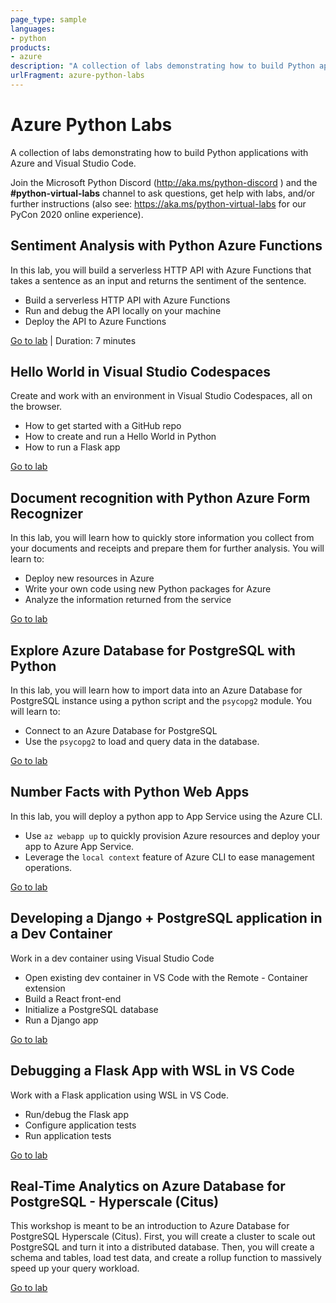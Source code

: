 ```yaml
---
page_type: sample
languages:
- python
products:
- azure
description: "A collection of labs demonstrating how to build Python applications with Azure and Visual Studio Code."
urlFragment: azure-python-labs
---
```


# Azure Python Labs

A collection of labs demonstrating how to build Python applications with Azure and Visual Studio Code.

Join the Microsoft Python Discord (http://aka.ms/python-discord ) and the **#python-virtual-labs** channel to ask questions, get help with labs, and/or further instructions (also see: <https://aka.ms/python-virtual-labs> for our PyCon 2020 online experience).


## Sentiment Analysis with Python Azure Functions

In this lab, you will build a serverless HTTP API with Azure Functions that takes a sentence as an input and returns the sentiment of the sentence.

- Build a serverless HTTP API with Azure Functions
- Run and debug the API locally on your machine
- Deploy the API to Azure Functions

[Go to lab](4-azure-functions-python-vscode/README.md) | Duration: 7 minutes


## Hello World in Visual Studio Codespaces

Create and work with an environment in Visual Studio Codespaces, all on the browser.

- How to get started with a GitHub repo
- How to create and run a Hello World in Python
- How to run a Flask app

[Go to lab](9-vscodespaces/README.md)

## Document recognition with Python Azure Form Recognizer

In this lab, you will learn how to quickly store information you collect from your documents and receipts and prepare them for further analysis. You will learn to:

- Deploy new resources in Azure
- Write your own code using new Python packages for Azure
- Analyze the information returned from the service

[Go to lab](9-azure-cognitive-services/README.md)


## Explore Azure Database for PostgreSQL with Python

In this lab, you will learn how to import data into an Azure Database for PostgreSQL instance using a python script and the `psycopg2` module. You will learn to:

- Connect to an Azure Database for PostgreSQL
- Use the `psycopg2` to load and query data in the database.

[Go to lab](4-postgres/README.md)


## Number Facts with Python Web Apps

In this lab, you will deploy a python app to App Service using the Azure CLI.

- Use `az webapp up` to quickly provision Azure resources and deploy your app to Azure App Service.
- Leverage the `local context` feature of Azure CLI to ease management operations.

[Go to lab](9-azure-web-apps/README.md)


## Developing a Django + PostgreSQL application in a Dev Container

Work in a dev container using Visual Studio Code

- Open existing dev container in VS Code with the Remote - Container extension
- Build a React front-end
- Initialize a PostgreSQL database
- Run a Django app

[Go to lab](9-vscode-django-postgres-dev-container/README.md)


## Debugging a Flask App with WSL in VS Code 

Work with a Flask application using WSL in VS Code.
- Run/debug the Flask app
- Configure application tests
- Run application tests 

[Go to lab](9-windows-subsystem-for-linux/README.md)


## Real-Time Analytics on Azure Database for PostgreSQL - Hyperscale (Citus)

This workshop is meant to be an introduction to Azure Database for PostgreSQL Hyperscale (Citus). First, you will create a cluster to scale out PostgreSQL and turn it into a distributed database. Then, you will create a schema and tables, load test data, and create a rollup function to massively speed up your query workload.

[Go to lab](4-postgres-citus/README.md)
